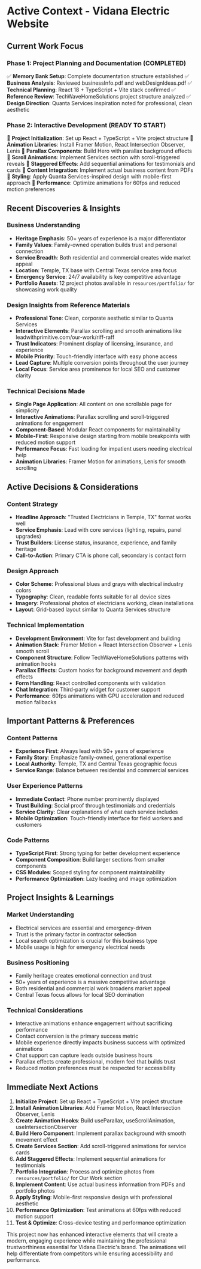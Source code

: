 # Active Context - Vidana Electric Website

## Current Work Focus

### Phase 1: Project Planning and Documentation (COMPLETED)
✅ **Memory Bank Setup**: Complete documentation structure established
✅ **Business Analysis**: Reviewed businessInfo.pdf and webDesignIdeas.pdf
✅ **Technical Planning**: React 18 + TypeScript + Vite stack confirmed
✅ **Reference Review**: TechWaveHomeSolutions project structure analyzed
✅ **Design Direction**: Quanta Services inspiration noted for professional, clean aesthetic

### Phase 2: Interactive Development (READY TO START)
🔄 **Project Initialization**: Set up React + TypeScript + Vite project structure
🔄 **Animation Libraries**: Install Framer Motion, React Intersection Observer, Lenis
🔄 **Parallax Components**: Build Hero with parallax background effects
🔄 **Scroll Animations**: Implement Services section with scroll-triggered reveals
🔄 **Staggered Effects**: Add sequential animations for testimonials and cards
🔄 **Content Integration**: Implement actual business content from PDFs
🔄 **Styling**: Apply Quanta Services-inspired design with mobile-first approach
🔄 **Performance**: Optimize animations for 60fps and reduced motion preferences

## Recent Discoveries & Insights

### Business Understanding
- **Heritage Emphasis**: 50+ years of experience is a major differentiator
- **Family Values**: Family-owned operation builds trust and personal connection
- **Service Breadth**: Both residential and commercial creates wide market appeal
- **Location**: Temple, TX base with Central Texas service area focus
- **Emergency Service**: 24/7 availability is key competitive advantage
- **Portfolio Assets**: 12 project photos available in `resources/portfolio/` for showcasing work quality

### Design Insights from Reference Materials
- **Professional Tone**: Clean, corporate aesthetic similar to Quanta Services
- **Interactive Elements**: Parallax scrolling and smooth animations like leadwithprimitive.com/our-work/riff-raff
- **Trust Indicators**: Prominent display of licensing, insurance, and experience
- **Mobile Priority**: Touch-friendly interface with easy phone access
- **Lead Capture**: Multiple conversion points throughout the user journey
- **Local Focus**: Service area prominence for local SEO and customer clarity

### Technical Decisions Made
- **Single Page Application**: All content on one scrollable page for simplicity
- **Interactive Animations**: Parallax scrolling and scroll-triggered animations for engagement
- **Component-Based**: Modular React components for maintainability
- **Mobile-First**: Responsive design starting from mobile breakpoints with reduced motion support
- **Performance Focus**: Fast loading for impatient users needing electrical help
- **Animation Libraries**: Framer Motion for animations, Lenis for smooth scrolling

## Active Decisions & Considerations

### Content Strategy
- **Headline Approach**: "Trusted Electricians in Temple, TX" format works well
- **Service Emphasis**: Lead with core services (lighting, repairs, panel upgrades)
- **Trust Builders**: License status, insurance, experience, and family heritage
- **Call-to-Action**: Primary CTA is phone call, secondary is contact form

### Design Approach
- **Color Scheme**: Professional blues and grays with electrical industry colors
- **Typography**: Clean, readable fonts suitable for all device sizes
- **Imagery**: Professional photos of electricians working, clean installations
- **Layout**: Grid-based layout similar to Quanta Services structure

### Technical Implementation
- **Development Environment**: Vite for fast development and building
- **Animation Stack**: Framer Motion + React Intersection Observer + Lenis smooth scroll
- **Component Structure**: Follow TechWaveHomeSolutions patterns with animation hooks
- **Parallax Effects**: Custom hooks for background movement and depth effects
- **Form Handling**: React controlled components with validation
- **Chat Integration**: Third-party widget for customer support
- **Performance**: 60fps animations with GPU acceleration and reduced motion fallbacks

## Important Patterns & Preferences

### Content Patterns
- **Experience First**: Always lead with 50+ years of experience
- **Family Story**: Emphasize family-owned, generational expertise
- **Local Authority**: Temple, TX and Central Texas geographic focus
- **Service Range**: Balance between residential and commercial services

### User Experience Patterns
- **Immediate Contact**: Phone number prominently displayed
- **Trust Building**: Social proof through testimonials and credentials
- **Service Clarity**: Clear explanations of what each service includes
- **Mobile Optimization**: Touch-friendly interface for field workers and customers

### Code Patterns
- **TypeScript First**: Strong typing for better development experience
- **Component Composition**: Build larger sections from smaller components
- **CSS Modules**: Scoped styling for component maintainability
- **Performance Optimization**: Lazy loading and image optimization

## Project Insights & Learnings

### Market Understanding
- Electrical services are essential and emergency-driven
- Trust is the primary factor in contractor selection
- Local search optimization is crucial for this business type
- Mobile usage is high for emergency electrical needs

### Business Positioning
- Family heritage creates emotional connection and trust
- 50+ years of experience is a massive competitive advantage
- Both residential and commercial work broadens market appeal
- Central Texas focus allows for local SEO domination

### Technical Considerations
- Interactive animations enhance engagement without sacrificing performance
- Contact conversion is the primary success metric
- Mobile experience directly impacts business success with optimized animations
- Chat support can capture leads outside business hours
- Parallax effects create professional, modern feel that builds trust
- Reduced motion preferences must be respected for accessibility

## Immediate Next Actions

1. **Initialize Project**: Set up React + TypeScript + Vite project structure
2. **Install Animation Libraries**: Add Framer Motion, React Intersection Observer, Lenis
3. **Create Animation Hooks**: Build useParallax, useScrollAnimation, useIntersectionObserver
4. **Build Hero Component**: Implement parallax background with smooth movement effect
5. **Create Services Section**: Add scroll-triggered animations for service cards
6. **Add Staggered Effects**: Implement sequential animations for testimonials
7. **Portfolio Integration**: Process and optimize photos from `resources/portfolio/` for Our Work section
8. **Implement Content**: Use actual business information from PDFs and portfolio photos
9. **Apply Styling**: Mobile-first responsive design with professional aesthetic
10. **Performance Optimization**: Test animations at 60fps with reduced motion support
11. **Test & Optimize**: Cross-device testing and performance optimization

This project now has enhanced interactive elements that will create a modern, engaging experience while maintaining the professional trustworthiness essential for Vidana Electric's brand. The animations will help differentiate from competitors while ensuring accessibility and performance.